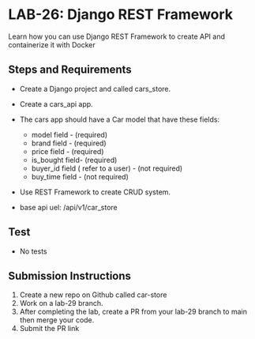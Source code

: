 # LAB-26: Django REST Framework
Learn how you can use Django REST Framework to create API and containerize it with Docker
## Steps and Requirements
*  Create a Django project and called cars_store.
*  Create a cars_api app.
* The cars app should have a  Car model that have these fields:
   - model field - (required)
   - brand field - (required)
   - price field - (required)
   - is_bought field- (required)
   - buyer_id field ( refer to a user) - (not required)
   - buy_time field - (not required)
   
* Use REST Framework to create CRUD system.
* base api uel: /api/v1/car_store

## Test
- No tests
## Submission Instructions
1. Create a new repo on Github called car-store
2. Work on a lab-29 branch.
3. After completing the lab, create a PR from your lab-29 branch to main then merge your code.
4. Submit the PR link